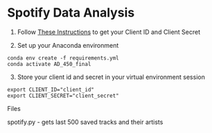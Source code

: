 # Spotify Data Analysis

1. Follow [These Instructions](https://developer.spotify.com/documentation/web-api/tutorials/getting-started) to get your Client ID and Client Secret

2. Set up your Anaconda environment

```{python}
conda env create -f requirements.yml
conda activate AD_450_final
```

3. Store your client id and secret in your virtual environment session

```{python}
export CLIENT_ID="client_id"
export CLIENT_SECRET="client_secret"
```

Files

spotify.py - gets last 500 saved tracks and their artists
